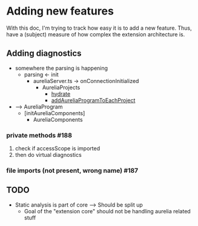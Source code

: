
# Adding new features
With this doc, I'm trying to track how easy it is to add a new feature.
Thus, have a (subject) measure of how complex the extension architecture is.

## Adding diagnostics
- somewhere the parsing is happening
  - parsing <- init
    - aureliaServer.ts -> onConnectionInitialized
      - AureliaProjects
        - [hydrate](..\..\server\src\core\AureliaProjects.ts)
        - [addAureliaProgramToEachProject](..\..\server\src\core\AureliaProjects.ts)
- --> AureliaProgram
  - [initAureliaComponents]
    - AureliaComponents

### private methods #188
1. check if accessScope is imported
2. then do virtual diagnostics

### file imports (not present, wrong name) #187


## TODO
- Static analysis is part of core
  --> Should be split up
  - Goal of the "extension core" should not be handling aurelia related stuff

